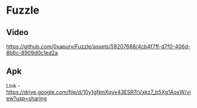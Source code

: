 # Fuzzle
## Video
https://github.com/0xapurv/Fuzzle/assets/59207688/4cb4f7ff-d7f0-406d-8b6c-8909d0c1ed2a
## Apk
Link - <https://drive.google.com/file/d/10y1gNmXqyv43ESR7rVxkz7_b5Xg1AoxW/view?usp=sharing>
